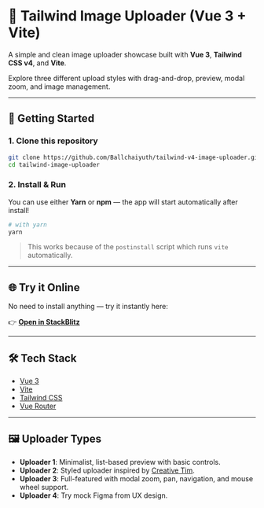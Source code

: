 # 🎨 Tailwind Image Uploader (Vue 3 + Vite)

A simple and clean image uploader showcase built with **Vue 3**, **Tailwind CSS v4**, and **Vite**.

Explore three different upload styles with drag-and-drop, preview, modal zoom, and image management.

---

## 🚀 Getting Started

### 1. Clone this repository

```bash
git clone https://github.com/Ballchaiyuth/tailwind-v4-image-uploader.git
cd tailwind-image-uploader
```

### 2. Install & Run

You can use either **Yarn** or **npm** — the app will start automatically after install!

```bash
# with yarn
yarn
```

> This works because of the `postinstall` script which runs `vite` automatically.

---

## 🌐 Try it Online

No need to install anything — try it instantly here:

👉 **[Open in StackBlitz](https://stackblitz.com/~/github.com/Ballchaiyuth/tailwind-v4-image-uploader)**

---

## 🛠 Tech Stack

- [Vue 3](https://vuejs.org/)
- [Vite](https://vitejs.dev/)
- [Tailwind CSS](https://tailwindcss.com/)
- [Vue Router](https://router.vuejs.org/)

---

## 🖼 Uploader Types

- **Uploader 1**: Minimalist, list-based preview with basic controls.
- **Uploader 2**: Styled uploader inspired by [Creative Tim](https://www.creative-tim.com/twcomponents/component/file-upload-with-drop-on-and-preview).
- **Uploader 3**: Full-featured with modal zoom, pan, navigation, and mouse wheel support.
- **Uploader 4**: Try mock Figma from UX design.

